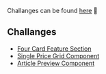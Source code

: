 Challanges can be found [here](https://www.frontendmentor.io/challenges) 🙂

## Challanges
- [Four Card Feature Section](./four-card-feature-section)
- [Single Price Grid Component](./single-price-grid)
- [Article Preview Component](./article-preview)